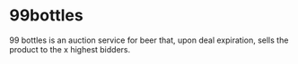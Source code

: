 # 99bottles
99 bottles is an auction service for beer that, upon deal expiration, sells the product to the x highest bidders.
